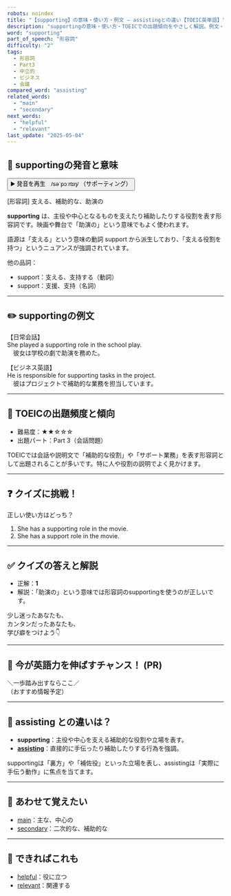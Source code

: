 ```yaml
---
robots: noindex
title: "【supporting】の意味・使い方・例文 ― assistingとの違い【TOEIC英単語】"
description: "supportingの意味・使い方・TOEICでの出題傾向をやさしく解説。例文・クイズ付きでassistingとの違いもわかりやすく学べます。"
word: "supporting"
part_of_speech: "形容詞"
difficulty: "2"
tags:
  - 形容詞
  - Part3
  - 中立的
  - ビジネス
  - 会議
compared_word: "assisting"
related_words:
  - "main"
  - "secondary"
next_words:
  - "helpful"
  - "relevant"
last_update: "2025-05-04"
---
```


## 🔰 supportingの発音と意味

<button class="play-audio" onclick="playTTS('supporting')">
  <span class="play-audio-main">
    ▶️ 発音を再生　/səˈpɔːrtɪŋ/
  </span>
  <span class="play-audio-sub">
    （サポーティング）
  </span>
</button>

[形容詞] 支える、補助的な、助演の

**supporting** は、主役や中心となるものを支えたり補助したりする役割を表す形容詞です。映画や舞台で「助演の」という意味でもよく使われます。

語源は「支える」という意味の動詞 support から派生しており、「支える役割を持つ」というニュアンスが強調されています。

他の品詞：  
- support：支える、支持する（動詞）
- support：支援、支持（名詞）

---

## ✏️ supportingの例文

【日常会話】  
She played a supporting role in the school play.  
　彼女は学校の劇で助演を務めた。

【ビジネス英語】  
He is responsible for supporting tasks in the project.  
　彼はプロジェクトで補助的な業務を担当しています。

---

## 🎯 TOEICの出題頻度と傾向

- 難易度：★★☆☆☆
- 出題パート：Part 3（会話問題）

TOEICでは会話や説明文で「補助的な役割」や「サポート業務」を表す形容詞として出題されることが多いです。特に人や役割の説明でよく見かけます。

---

## ❓ クイズに挑戦！

正しい使い方はどっち？

1. She has a supporting role in the movie.  
2. She has a support role in the movie.

---

## ✅ クイズの答えと解説

- 正解：**1**
- 解説：「助演の」という意味では形容詞のsupportingを使うのが正しいです。

少し迷ったあなたも、  
カンタンだったあなたも、  
学び癖をつけよう👇️

---

## 🚀 今が英語力を伸ばすチャンス！ (PR)

<div class="info-center">
＼一歩踏み出すならここ／<br>  
（おすすめ情報予定）
</div>

---

## 🤔  assisting との違いは？

- **supporting**：主役や中心を支える補助的な役割や立場を表す。
- **[assisting](/word/assisting/)**：直接的に手伝ったり補助したりする行為を強調。

supportingは「裏方」や「補佐役」といった立場を表し、assistingは「実際に手伝う動作」に焦点を当てます。

---

## 🧩 あわせて覚えたい

- [main](/word/main/)：主な、中心の
- [secondary](/word/secondary/)：二次的な、補助的な

---

## 📖 できればこれも

- [helpful](/word/helpful/)：役に立つ
- [relevant](/word/relevant/)：関連する

<!-- cvid: aid28_bid20 -->

